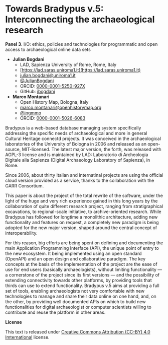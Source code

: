 # Towards Bradypus v.5: Interconnecting the archaeological research

**Panel 3**. I/O: ethics, policies and technologies for programmatic and open access to archaeological online data sets

- **Julian Bogdani**
  - LAD, Sapienza University of Rome, Rome, Italy
  - [https://lad.saras.uniroma1.it](https://lad.saras.uniroma1.it)
  - [julian.bogdani@uniroma1.it](mailto:julian.bogdani@uniroma1.it)
  - [@JulianBogdani](https://twitter.com/JulianBogdani)
  - ORCID: [0000-0001-5250-927X](https://orcid.org/0000-0001-5250-927X)
  - GitHub: [jbogdani](https://github.com/jbogdani/)
- **Marco Montanari**
  - Open History Map, Bologna, Italy
  - [marco.montanari@openhistorymap.org](mailto:marco.montanari@openhistorymap.org)
  - [@ingmmo](https://twitter.com/ingmmo)
  - ORCID: [0000-0001-5026-6083](https://orcid.org/0000-0001-5026-6083)

Bradypus ia a web-based database managing system specifically addressing the specific needs of archaeological and more in general Cultural Heritage connectd projects. It was conceived in the archaeological laboratories of the University of Bologna in 2006 and released as an open-source, MIT-licensed. The latest major version, the forth, was released with AGPL-3 license and is maintained by LAD: Laboratorio di Archeologia Digitale alla Sapienza (Digital Archaeology Laboratory of Sapienza), in Rome.

Since 2006, about thirty Italian and internatinal projects are using the official cloud version provided as a service, thanks to the collaboration with the GARR Consortium.

This paper is about the project of the total rewrite of the software, under the light of the huge and very rich experience gained in this long years by the collaboration of quite different research project, ranging from stratigraphical excavations, to regional-scale initiative, to archive-oriented research. While Bradypus has followed for longtime a monolithic architecture, adding new functionality and features on request, a completely new paradigm is being adopted for the new major version, shaped around the central concept of interoperability.

For this reason, big efforts are being spent on defining and documenting the main Application Programming Interface (API), the unique point of entry to the new ecosystem. It being implemented using an open standard  (OpenAPI) and an open design and collaborative paradigm. The key concepts at the basis of the implementation of the project are the ease of use for end users (basically archaeologists), without limiting functionality — a cornerstone of the project since its first versions — and the possibility of extending connectivity towards other platforms, by providing tools that thirds can use to extend functionality. 
Bradypus v.5 aims at providing a full set of tools, enabling archaeologists not very comfortable with new technologies to manage and share their data online on one hand, and, on the other, by providing well documented APIs on which to build new functionalities for digital archaeologist or computer scientists willing to contribute and reuse the platform in other areas.

**License**

This text is released under [Creative Commons Attribution (CC-BY) 4.0 Imternational](https://creativecommons.org/licenses/by/4.0/) license.
